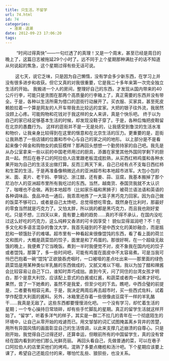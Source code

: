 ```yaml
---
title: 只生活，不留学
url: 74.html
id: 74
categories:
  - 漲潮﹣退潮
date: 2012-09-23 17:06:20
tags:
---
```


         “时间过得真快”——一句烂透了的真理！又是一个周末，甚至已经是周日的晚上了，这篇日志被拖延29个小时了。远不同于上个星期那种满肚子的话不知道从何说起的焦急，这个星期过得有些无话可说。

        这七天，说它乏味，只是因为自己懒惰，没有学会多少新东西，在学习上并没有很多进步和收获。但它又真的对我很重要，它是我二十多年来第一次完全独立生活的开始。 我搬进一个人的房间，整理好自己的东西，才发现从国内带来的40公斤行李，可能只是贪图在那两个高质量的行李箱上了，真正需要的东西并没有带全。于是，各种以生活所需为借口的逛街行动展开了。买衣服、买家具，甚至死皮赖脸拉着一个算是网友的人开车带我去比较远的宜家。大把的银子往外流，我居然没顾上心疼。可能购物和花钱对于我这样的女人来讲，真是个快乐吧。 终于以为自己的家已经足够基本生活的时候，却发现没鞋子穿了。于是，各种后悔把皮鞋留在北京的愚蠢行为。 这样的逛街并不是一无是处的，让我感受到鲁汶的生活水准和物价，让我亲身比较得到在这里的惬意和在北京生活的压力。更重要的是，逛街让我熟悉了一些店铺的位置和市中心与自己的家之间的地形。 以上部分是不是看起来像个拜金和购物女的疯狂模样？那再回头想想一个勤劳持家的自己吧。我先是从办公室拿来一些以前的中国老师用过的厨具，添置在家里其他外国同学剩下的厨具一起。然后在巷子口的阿拉伯人店里跟老板混成脸熟，从买西红柿鸡蛋和各种水果开始为自己的生活支出做打算。反而三两天下来，自己已经有点不支每日西红柿和生菜的生活，于是再准备像稍微远点的亚洲超市和本地超市进军。大包小包的米、面、麦片、老干妈、李锦记、浙江醋，还有姜、蒜、豆腐，我基本搬掉了那个尼泊尔人的亚洲超市里所有我吃过的东西。当然，越南货、泰国货我就不太认识了，咖喱也不会做。再到本地超市（比如家乐福和黑狮子）被荷兰语法语和英语的各种调味品、食品冲击一通后，我乖乖地拣了一大篮子黑巧克力回家。因为自己做的饭菜不够可口，或者是自己太馋吧，总觉得想吃零食。既然身在比利时，那最好的零食当然就是巧克力了。又怕太胖，所以挑的都是黑巧克力，而且我也刚好爱吃。只是不想，三四天以来，竟有要上瘾的趋势……真的不得不承认，在国内没吃过这么好吃的巧克力，这么纯粹又香浓的可卡因享受！ 貌似显得滋润吧？不！在多文化和多语言混杂的鲁汶大学，我首先碰到的不是中西文化的美妙融合，而是尴尬和一顿饿肚子的难堪。超市里有一种看起来很像馄饨的东西，看了看上面的荷兰文和图片，大概是蔬菜馅的饺子，面里是和了鸡蛋的。那很好啊，在一个超级无敌饿的晚上，我便煮了它当晚饭。煮到一半时我便觉不对，皮不象我在国内吃的饺子或者馄饨，那算了，多一些时间吧，可能有鸡蛋在面皮中不太容易煮。可是当我可怜巴巴抱着一碗“馄饨”正欲狼吞虎咽时，一口被噎的差点吐出来——那里面的绿色蔬菜馅是用某种类似羊乳酪的东西做成的，又腻又难以下咽，我以为加了醋和辣酱会比较容易让自己下口，谁知时弄巧成拙。直到今天，问了同住的台湾女孩才明白，那个是意大利饺，应该配上意式的白酱或红酱，和蔬菜或者肉一起煮才好吃。果然，尝了一下她煮的，虽然不是我爱，但至少吃的下去。瞧吧，中西合璧的前提是，二者要有相容元素。于是，我决定两周后再去超市时，买一些西式佐料，试着学作配意大利面的酱料。另外，冰箱里还存着一些很像卤豆腐干一样的羊乳酪干……我真是无敌了。这些东西都要慢慢消化吧。 一个没有学习，却忙着生活的星期；一个专心操持日常琐碎，却有些手忙脚乱的星期。真正的留学生活就这样开始了。“留学”，听着多洋气的样子，其实是一群二不拉几的青年在一个彻底陌生的环境中，让自己从零开始的戏谑而已。用文邹邹的词汇试图掩盖离乡背井的苦楚，用所有异国风情的画面彰显自己的生活情调，以此来支撑几近崩溃的自尊心。只是刚开始，我觉得自己过得还好，还算幸运，但眼前所有的中国留学生，真的没有曾经在国内看到的他们那么光鲜亮丽。 再回头看自己，先做普通的菜，可以在巷子口阿拉伯人的店里买他们的烤鸡，混熟了多要点橄榄和汤汁吧。下个星期应该要上课了，希望自己还能应付的来，哪怕忙乱些、狼狈些，也没关系。